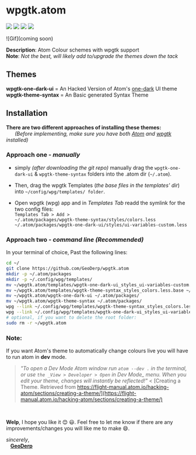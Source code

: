 # wpgtk.atom
<a href="https://github.com/GeoDerp/SwayWM_Build/edit/master/README.md"><img src="https://img.shields.io/badge/Main%20Repo-SwayWM_Build-red.svg?style=for-the-badge&logo="></a>
<a href="https://atom.io/"><img src="https://img.shields.io/badge/IDE-Atom-brightgreen.svg?style=for-the-badge&logo=Atom"></a>
<a href="https://github.com/deviantfero/wpgtk"><img src="https://img.shields.io/badge/package-wpgtk-red.svg?style=for-the-badge&logo="></a>
<a href="https://github.com/atom/one-dark-ui"><img src="https://img.shields.io/badge/UI%20theme-One%20Dark-brightgreen.svg?style=for-the-badge&logo=Atom"></a>

![Gif](coming soon)

**Description**: Atom Colour schemes with wpgtk support  
**Note**: *Not the best, will likely add to/upgrade the themes down the tack*  


## Themes
**wpgtk-one-dark-ui** = An Hacked Version of Atom's [one-dark](https://github.com/atom/one-dark-ui) UI theme  
**wpgtk-theme-syntax** = An Basic generated Syntax Theme

## Installation 
**There are two different approaches of installing these themes:**  
&nbsp;&nbsp;&nbsp;&nbsp;&nbsp;&nbsp;*(Before implementing, make sure you have both [Atom](https://atom.io/) and [wpgtk](https://github.com/deviantfero/wpgtk) installed)*
  
### Approach one - *manually*  
  - simply *(after downloading the git repo)* manually drag the `wpgtk-one-dark-ui` &  `wpgtk-theme-syntax`  folders into the .atom dir (``~/.atom``).   
  - Then, drag the wpgtk Templates (*the base files in the templates' dir*) into  ``~/config/wpg/templates/ folder``.     
   
  - Open wpgtk (wpg) app and in *Templates Tab* readd the symlink for the two config files:     
    ``Templates Tab > Add > ``   
    ``~/.atom/packages/wpgtk-theme-syntax/styles/colors.less ``      
    ``~/.atom/packages/wpgtk-one-dark-ui/styles/ui-variables-custom.less`` <br/>
  
### Approach two - *command line (**Recommended**)*
  In your terminal of choice, Past the following lines:
  
  ```bash
  cd ~/
  git clone https://github.com/GeoDerp/wpgtk.atom
  mkdir -p ~/.atom/packages
  mkdir -p ~/.config/wpg/templates/
  mv ~/wpgtk.atom/templates/wpgtk-one-dark-ui_styles_ui-variables-custom.less.base ~/.config/wpg/templates/
  mv ~/wpgtk.atom/templates/wpgtk-theme-syntax_styles_colors.less.base ~/.config/wpg/templates/
  mv ~/wpgtk.atom/wpgtk-one-dark-ui ~/.atom/packages/
  mv ~/wpgtk.atom/wpgtk-theme-syntax ~/.atom/packages/
  wpg --link ~/.config/wpg/templates/wpgtk-theme-syntax_styles_colors.less.base ~/.atom/packages/wpgtk-theme-syntax/styles/colors.less
  wpg --link ~/.config/wpg/templates/wpgtk-one-dark-ui_styles_ui-variables-custom.less.base ~/.atom/packages/wpgtk-one-dark-ui/styles/ui-variables-custom.less
  # optional, if you want to delete the root folder:
  sudo rm -r ~/wpgtk.atom
  ```

### Note:  
If you want Atom's theme to automatically change colours live you will have to run atom in **dev** mode. <br/>  
  > *"To open a Dev Mode Atom window run `atom --dev .` in the terminal, or use `the _View > Developer > Open` in Dev Mode_ menu. When you edit your theme, changes will instantly be reflected!"*  < 
[Creating a Theme. Retrieved from https://flight-manual.atom.io/hacking-atom/sections/creating-a-theme/](https://flight-manual.atom.io/hacking-atom/sections/creating-a-theme/)
<br/>  
   
**Welp**, I hope you like it :blush: :smiley:.
  Feel free to let me know if there are any improvements/changes you will like me to make :smile:.
  
*sincerely*,   
&nbsp;&nbsp;&nbsp;[**GeoDerp**](https://github.com/GeoDerp)
